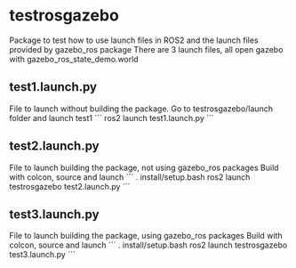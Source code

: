 # testrosgazebo

Package to test how to use launch files in ROS2 and the launch files provided by gazebo_ros package
There are 3 launch files, all open gazebo with gazebo_ros_state_demo.world

## test1.launch.py
File to launch without building the package.
Go to testrosgazebo/launch folder and launch test1 
´´´
ros2 launch test1.launch.py
´´´

## test2.launch.py
File to launch building the package, not using gazebo_ros packages
Build with colcon, source and launch
´´´
. install/setup.bash
ros2 launch testrosgazebo test2.launch.py
´´´

## test3.launch.py
File to launch building the package, using gazebo_ros packages
Build with colcon, source and launch
´´´
. install/setup.bash
ros2 launch testrosgazebo test3.launch.py
´´´
